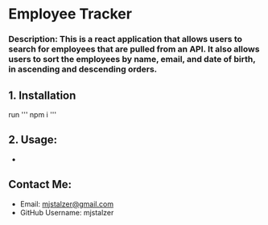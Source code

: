 # Employee Tracker
  
  ### Description: This is a react application that allows users to search for employees that are pulled from an API. It also allows users to sort the employees by name, email, and date of birth, in ascending and descending orders. 
    
   
  ## 1. Installation
  run 
  '''
  npm i
  '''
  ## 2. Usage:
  * 
 
  ## Contact Me:
  * Email: mjstalzer@gmail.com
  * GitHub Username: mjstalzer
    
